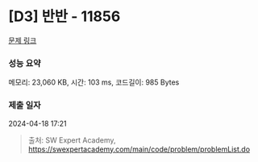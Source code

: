 # [D3] 반반 - 11856 

[문제 링크](https://swexpertacademy.com/main/code/problem/problemDetail.do?contestProbId=AXjS1GXqZ8gDFATi) 

### 성능 요약

메모리: 23,060 KB, 시간: 103 ms, 코드길이: 985 Bytes

### 제출 일자

2024-04-18 17:21



> 출처: SW Expert Academy, https://swexpertacademy.com/main/code/problem/problemList.do